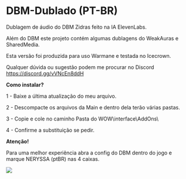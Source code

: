 # DBM-Dublado (PT-BR)
Dublagem de áudio do DBM Zidras feito na IA ElevenLabs.

Além do DBM este projeto contém algumas dublagens do WeakAuras e SharedMedia.

Esta versão foi produzida para uso Warmane e testada no Icecrown.

Qualquer dúvida ou sugestão podem me procurar no Discord https://discord.gg/vVNcEn8ddH

**Como instalar?**

1 - Baixe a última atualização do meu arquivo.

2 - Descompacte os arquivos da Main e dentro dela terão várias pastas.

3 - Copie e cole no caminho Pasta do WOW\interface\AddOns\

4 - Confirme a substituição se pedir.

**Atenção!**

Para uma melhor experiência abra a config do DBM dentro do jogo e marque NERYSSA (ptBR) nas 4 caixas.

![](https://i.imgur.com/poVfGrI.png)
